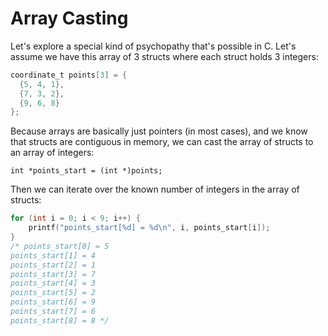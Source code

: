 # Array Casting

Let's explore a special kind of psychopathy that's possible in C. Let's assume we have this array of 3 structs where each struct holds 3 integers:

```c
coordinate_t points[3] = {
  {5, 4, 1},
  {7, 3, 2},
  {9, 6, 8}
};
```

Because arrays are basically just pointers (in most cases), and we know that structs are contiguous in memory, we can cast the array of structs to an array of integers:

`int *points_start = (int *)points;`

Then we can iterate over the known number of integers in the array of structs:

```c
for (int i = 0; i < 9; i++) {
    printf("points_start[%d] = %d\n", i, points_start[i]);
}
/* points_start[0] = 5
points_start[1] = 4
points_start[2] = 1
points_start[3] = 7
points_start[4] = 3
points_start[5] = 2
points_start[6] = 9
points_start[7] = 6
points_start[8] = 8 */
```
